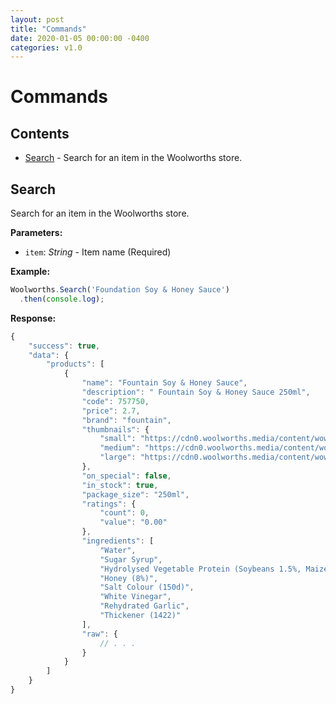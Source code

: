 ```yaml
---
layout: post
title: "Commands"
date: 2020-01-05 00:00:00 -0400
categories: v1.0
---
```


# Commands

## Contents

- [Search](#search) - Search for an item in the Woolworths store.

## Search

Search for an item in the Woolworths store.

**Parameters:**

- ``item``: _String_ - Item name (Required)

**Example:**

```js
Woolworths.Search('Foundation Soy & Honey Sauce')
  .then(console.log);
```

**Response:**

```js
{
    "success": true,
    "data": {
        "products": [
            {
                "name": "Fountain Soy & Honey Sauce",
                "description": " Fountain Soy & Honey Sauce 250ml",
                "code": 757750,
                "price": 2.7,
                "brand": "fountain",
                "thumbnails": {
                    "small": "https://cdn0.woolworths.media/content/wowproductimages/small/757750.jpg",
                    "medium": "https://cdn0.woolworths.media/content/wowproductimages/medium/757750.jpg",
                    "large": "https://cdn0.woolworths.media/content/wowproductimages/large/757750.jpg"
                },
                "on_special": false,
                "in_stock": true,
                "package_size": "250ml",
                "ratings": {
                    "count": 0,
                    "value": "0.00"
                },
                "ingredients": [
                    "Water",
                    "Sugar Syrup",
                    "Hydrolysed Vegetable Protein (Soybeans 1.5%, Maize)",
                    "Honey (8%)",
                    "Salt Colour (150d)",
                    "White Vinegar",
                    "Rehydrated Garlic",
                    "Thickener (1422)"
                ],
                "raw": {
                    // . . .
                }
            }
        ]
    }
}
```
